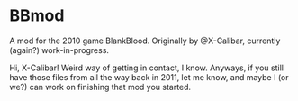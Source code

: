 # BBmod
A mod for the 2010 game BlankBlood. Originally by @X-Calibar, currently (again?) work-in-progress.

Hi, X-Calibar! Weird way of getting in contact, I know. Anyways, if you still have those files from all the way back in 2011, let me know, and maybe I (or we?) can work on finishing that mod you started.
